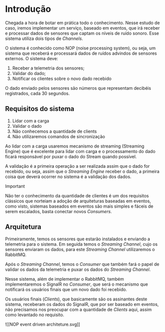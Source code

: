 # Introdução

Chegada a hora de botar em prática todo o conhecimento. Nesse estudo de caso, iremos implementar um serviço, baseado em eventos, que irá receber e processar dados de sensores que captam os níveis de ruído sonoro. Esse sistema utiliza dois tipos de _Channels_.

O sistema é conhecido como NOP (noise processing system), ou seja, um sistema que receberá e processará dados de ruídos advindos de sensores externos. O sistema deve:

1. Receber a telemetria dos sensores;
2. Validar do dado;
3. Notificar os clientes sobre o novo dado recebido

O dado enviado pelos sensores são números que representam decibéis registrados, cada 30 segundos. 

## Requisitos do sistema

1. Lidar com a carga
2. Validar o dado
3. Não conhecemos a quantidade de clients
4. Não utilizaremos comandos de sincronização

Ao lidar com a carga usaremos mecanismo de streaming (Streaming Engine) que é excelente para lidar com carga e o processamento do dado ficará responsável por puxar o dado do Stream quando possível. 

A validação é a primeira operação a ser realizada assim que o dado for recebido, ou seja, assim que o _Streaming Engine_ receber o dado, a primeira coisa que deverá ocorrer no sistema é a validação dos dados. 

> [!Important]
> Não ter o conhecimento da quantidade de clientes é um dos requisitos clássicos que norteiam a adoção de arquiteturas baseadas em eventos, como visto, sistemas baseados em eventos são mais simples e fáceis de serem escalados, basta conectar novos _Consumers_.

## Arquitetura

Primeiramente, temos os sensores que estarão instalados e enviando a telemetria para o sistema. Em seguida temos o _Streaming Channel_, cujo os sensores enviaram os dados, para este _Streaming Channel_ utilizaremos o RabbitMQ. 

Após o _Streaming Channel_, temos o _Consumer_ que também fará o papel de validar os dados da telemetria e puxar os dados do _Streaming Channel_. 

Nesse sistema, além de implementar o RabbitMQ, também implementaremos o SignalR no _Consumer_, que será o mecanismo que notificará os usuários finais que um novo dado foi recebido. 

Os usuários finais (_Clients_), que basicamente são os assinantes deste sistema, receberam os dados do SignalR, que por ser baseado em eventos, não precisamos nos preocupar com a quantidade de _Clients_ aqui, assim como levantado no requisito. 

![[NOP event driven architeture.svg]]

